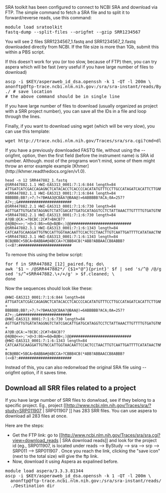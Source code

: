 SRA toolkit has been configured to connect to NCBI SRA and download via FTP. The simple command to fetch a SRA file and to split it to forward/reverse reads, use this command:

<pre>
module load sratoolkit
fastq-dump --split-files --origfmt --gzip SRR1234567
</pre>
You will see 2 files <blockcode>SRR1234567_1.fastq</blockcode> and <blockcode>SRR1234567_2.fastq</blockcode> downloaded directly from NCBI. If the file size is more than 1Gb, submit this within a PBS script.

If this doesn't work for you (or too slow, because of FTP) then, you can try <blockcode>aspera</blockcode>  which will be fast (very useful if you have large number of files to download)
<pre>
ascp -i $KEY/asperaweb_id_dsa.openssh -k 1 -QT -l 200m \
anonftp@ftp-trace.ncbi.nlm.nih.gov:/sra/sra-instant/reads/ByRun/sra/SRR/SRR390/SRR390728/SRR390728.sra \ # url for the file
./ # save location
# the above command should be in single line
</pre>
If you have large number of files to download (usually organized as <blockcode>project</blockcode>  with a SRR project number), you can save all the IDs in a file and loop through the lines.

Finally, if you want to download using <blockcode>wget</blockcode> (which will be very slow), you can use this template:
<pre>
wget http://trace.ncbi.nlm.nih.gov/Traces/sra/sra.cgi?cmd=dload&run_list=SRRXXXXXX&format=fastq
</pre>

<p>If you have a previously downloaded FASTQ file, without using the <blockcode>--origfmt</blockcode>, option, then the first field (before the instrument name) is SRA id number. Although. most of the programs won't mind, some of them might throw an error example example [Khmer] (http://khmer.readthedocs.org/en/v1.0). </p>

    head -n 12 SRR447882_1.fastq
    @SRR447882.1.1 HWI-EAS313_0001:7:1:6:844 length=84
    ATTGATCATCGACCAGAGNCTCATACACCTCACCCCACATATGTTTCCTTGCCATAGATCACATTCTTGNNNNNNNGGTGGANA
    +SRR447882.1.1 HWI-EAS313_0001:7:1:6:844 length=84
    BBBBBB;BB?;>7;?<?B#AA3@CBAA?@BAA@)=6ABBBBB?ACA;0A=257?A7+;;&########################
    @SRR447882.2.1 HWI-EAS313_0001:7:1:6:730 length=84
    AGTTGATTGTGATATAGGNGTCTATCGACATTGATGCATAGGTCCTCTATTAAACTTGTTTTGTGATGTNNNNNNNTTTTTTNA
    +SRR447882.2.1 HWI-EAS313_0001:7:1:6:730 length=84
    A?@B:@CA:=?BCBC:2C#7>BACB??@4@B@<=>;'>@>3:86>=6@=B@B<;)@@###########################
    @SRR447882.3.1 HWI-EAS313_0001:7:1:6:1343 length=84
    CATCAATGCAAGGATTGTNCCATTGGTAACAATTCCACTCCTAACTTGTCAATTGATTTTCATATAACTNNNNNNNCCAAAANT
    +SRR447882.3.1 HWI-EAS313_0001:7:1:6:1343 length=84
    BCB@BBC+5BCA>BABBA#@4BCCA>?CBBB4CB(*ABB?ABBAACCB8ABBB?(<<B?:########################


<p>To remove this using the below script:</p>

<pre>
for f in SRR447882_[12]_paired.fq; do\
awk '$1 ~ /@SRR447882*/ {$1="@"}{print}' $f | sed 's/^@ /@/g' | \
sed 's/^+SRR447882.\+/+/g' > $f.cleaned; \
done
</pre>

<p>Now the sequences should look like these:</p>

    @HWI-EAS313_0001:7:1:6:844 length=84
    ATTGATCATCGACCAGAGNCTCATACACCTCACCCCACATATGTTTCCTTGCCATAGATCACATTCTTGNNNNNNNGGTGGANA
    +
    BBBBBB;BB?;>7;?<?B#AA3@CBAA?@BAA@)=6ABBBBB?ACA;0A=257?A7+;;&########################
    @HWI-EAS313_0001:7:1:6:730 length=84
    AGTTGATTGTGATATAGGNGTCTATCGACATTGATGCATAGGTCCTCTATTAAACTTGTTTTGTGATGTNNNNNNNTTTTTTNA
    +
    A?@B:@CA:=?BCBC:2C#7>BACB??@4@B@<=>;'>@>3:86>=6@=B@B<;)@@###########################
    @HWI-EAS313_0001:7:1:6:1343 length=84
    CATCAATGCAAGGATTGTNCCATTGGTAACAATTCCACTCCTAACTTGTCAATTGATTTTCATATAACTNNNNNNNCCAAAANT
    +
    BCB@BBC+5BCA>BABBA#@4BCCA>?CBBB4CB(*ABB?ABBAACCB8ABBB?(<<B?:########################


Instead of this, you can also redonwload the original SRA file using <blockcode>--origfmt</blockcode> option, if it saves time.

<h2>Download all SRR files related to a project </h2>

If you have large number of SRR files to donwload, see if they belong to a specific project. Eg., project [[http://www.ncbi.nlm.nih.gov/Traces/sra/?study=SRP011907 | SRP011907 ]] has 283 SRR files. You can use aspera to download all 283 files at once.

Here are the steps:

  - Get the FTP link: go to [[http://www.ncbi.nlm.nih.gov/Traces/sra/sra.cgi?view=download_reads | SRA download reads]] and look for the project id (eg., SRP011907, is located under <blockcode> reads --> ByStudy --> sra --> srp --> SRP011 --> SRP011907 </blockcode>. Once you reach the link, clicking the "save icon" (next to the total size) will give the ftp link.
  - Now, download it using Aspera as expalined before.

<pre>
module load aspera/3.3.3.81344
ascp -i $KEY/asperaweb_id_dsa.openssh -k 1 -QT -l 200m \
  anonftp@ftp-trace.ncbi.nlm.nih.gov:/sra/sra-instant/reads/ByStudy/sra/SRP/SRP011/SRP011907 \
  ./Destination_dir
</pre>